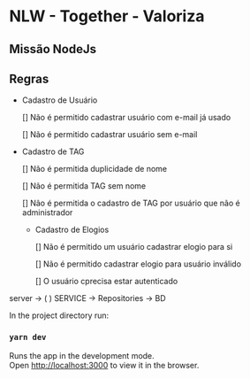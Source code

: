 # NLW - Together - Valoriza
## Missão NodeJs 

## Regras

- Cadastro de Usuário

  [] Não é permitido cadastrar usuário com e-mail já usado

  [] Não é permitido cadastrar usuário sem e-mail


- Cadastro de TAG

  [] Não é permitida duplicidade de nome

  [] Não é permitida TAG sem nome

  [] Não é permitida o cadastro de TAG por usuário que não é administrador


  - Cadastro de Elogios

    [] Não é permitido um usuário cadastrar elogio para si

    [] Não é permitido cadastrar elogio para usuário inválido

    [] O usuário cprecisa estar autenticado
    

server -> (     ) SERVICE -> Repositories -> BD


In the project directory run:

### `yarn dev`

Runs the app in the development mode.\
Open [http://localhost:3000](http://localhost:3000) to view it in the browser.

